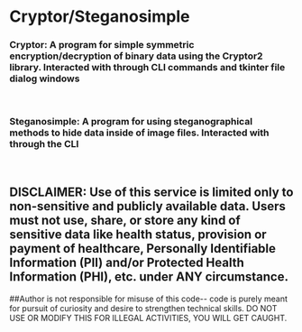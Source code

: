 # Cryptor/Steganosimple
### Cryptor: A program for simple symmetric encryption/decryption of binary data using the Cryptor2 library. Interacted with through CLI commands and tkinter file dialog windows
&nbsp;
&nbsp;
### Steganosimple: A program for using steganographical methods to hide data inside of image files. Interacted with through the CLI
&nbsp;
&nbsp;
&nbsp;
&nbsp;
&nbsp;
## DISCLAIMER: Use of this service is limited only to non-sensitive and publicly available data. Users must not use, share, or store any kind of sensitive data like health status, provision or payment of healthcare, Personally Identifiable Information (PII) and/or Protected Health Information (PHI), etc. under ANY circumstance. 
##Author is not responsible for misuse of this code-- code is purely meant for pursuit of curiosity and desire to strengthen technical skills. DO NOT USE OR MODIFY THIS FOR ILLEGAL ACTIVITIES, YOU WILL GET CAUGHT.
